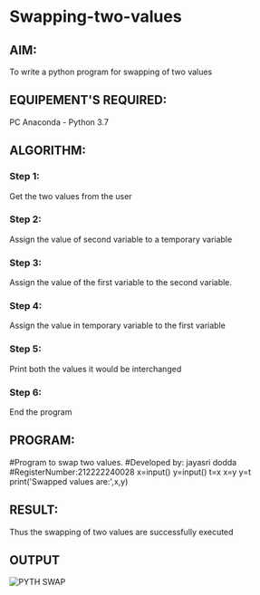 # Swapping-two-values
## AIM:
To write a python program for swapping of two values
## EQUIPEMENT'S REQUIRED: 
PC
Anaconda - Python 3.7
## ALGORITHM: 
### Step 1:
Get the two values from the user
### Step 2: 
Assign the value of second variable to a temporary variable 
### Step 3: 
Assign the value of the first variable to the second variable.
### Step 4:  
Assign the value in temporary variable to the first variable
### Step 5: 
Print both the values it would be interchanged
### Step 6: 
End the program
## PROGRAM:
#Program to swap two values.
#Developed by: jayasri dodda
#RegisterNumber:212222240028
x=input()
y=input()
t=x
x=y
y=t
print('Swapped values are:',x,y)



## RESULT:
Thus the swapping of two values are successfully executed

## OUTPUT

![PYTH SWAP](https://user-images.githubusercontent.com/123259278/224647478-ab5bb1a6-1acf-4dd0-9562-4d03125f5cad.png)








